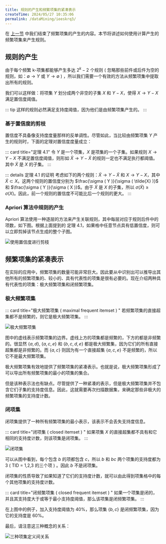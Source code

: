 ```yaml
---
title: 规则的产生和频繁项集的紧凑表示
createTime: 2024/05/27 10:35:06
permalink: /dataMining/ieeskrq3/
---
```

在 [上一节](/dataMining/saueeew2/) 中我们结束了频繁项集的产生的内容。本节将讲述如何使用计算产生的频繁项集来产生规则。
<!-- more -->

## 规则的产生
由于每个频繁 k-项集都能够产生多达 $2^k - 2$ 个规则 ( 忽略那些前件或后件为空的规则，如：$\emptyset \rightarrow Y$ 或 $Y \rightarrow \emptyset$ ) ，所以我们需要一个有效的方法从频繁项集中提取出所有的规则。

我们可以这样做：将项集 $Y$ 划分成两个非空的子集 $X$ 和 $Y-X$，使得 $X \rightarrow Y - X$ 满足置信度阈值。

::: tip
这样的规则必然满足支持度阈值，因为他们是由频繁项集产生的。
:::

### 基于置信度的剪枝
置信度不具备像支持度度量那样的反单调性。尽管如此，当比较由频繁项集 $Y$ 产生的规则时，下面的定理对置信度度量成立：

::: card  title="定理 4.1"
令 $Y$ 是一个项集，$X$ 是项集的一个子集。如果规则 $X \rightarrow Y-X$ 不满足置信度阈值，则形如 $\tilde{X} \rightarrow Y- \tilde{X}$ 的规则一定也不满足执行都阈值。其中 $\tilde{X}$ 是 $X$ 的子集。
:::

::: details 定理 4.1 的证明
考虑如下的两个规则：$\tilde{X} \rightarrow Y- \tilde{X}$ 和 $X \rightarrow Y-X$，其中 $\tilde{X} \subset X$。这两个规则的置信度分别为 $\frac{\sigma ( Y )}{\sigma ( \tilde{X} )}$ 和 $\frac{\sigma ( Y )}{\sigma ( X )}$。由于 $\tilde{X}$ 是 $X$ 的子集，所以 $\sigma ( \tilde{X} ) \ge \sigma ( X )$。因此，前一个规则的置信度不可能比后一个规则的更大。
:::

### Apriori 算法中规则的产生
Apriori 算法使用一种逐层的方法来产生关联规则，其中每层对应于规则后件中的项数，如下图。根据上面提到的 定理 4.1，如果格中任意节点具有低置信度，则可以立即剪掉该节点生成的整个子图。

![使用置信度进行剪枝](/illustration/confidence-pruning.png)

## 频繁项集的紧凑表示
在实际的应用中，频繁项集的数量可能非常巨大。因此要从中识别出可以推导出其他所有的频繁项集的、较小的、具有代表性的项集是很有必要的。现在介绍两种具有代表性的项集：极大频繁项集和闭频繁项集。

### 极大频繁项集
::: card  title="极大频繁项集 ( maximal frequent itemset ) "
若频繁项集的直接超集都不是频繁的，则它是极大频繁项集。
:::

![极大频繁项集](/illustration/maximal-frequent-item-set.png)

图中的虚线表示频繁项集的边界。虚线上方的项集都是频繁的，下方的都是非频繁的。很显然 $\{a, d\}$, $\{a,c,e\}$ 和 $\{b,c,d,e\}$ 都是极大频繁集，因为它们的所有直接超集都是非频繁的。而 $\{a,c\}$ 则因为有一个直接超集 $\{a,c,e\}$ 不是频繁的，所以它不是最大频繁项集。

极大频繁项集有效地提供了频繁项集的紧凑表示。也就是说，极大频繁项集形成了可以导出所有频繁项集的最小的项集的集合。

但是该种表示法也有缺点。尽管提供了一种紧凑的表示，但是极大频繁项集并不包含它们子集的支持度信息。因此，这就需要再次扫描数据集，来确定那些非极大的频繁项集的支持度计数。

### 闭项集
闭项集提供了一种所有频繁项集的最小表示，该表示不会丢失支持度信息。

::: card  title="闭项集 ( closed itemset ) "
如果项集 $X$ 的直接超集都不具有和它相同的支持度计数，则该项集是闭项集。
:::

![闭项集](/illustration/closed-item-set.png)

可以从图中看到，每个包含 $b$ 的项都包含 $c$，所以 $b$ 和 $bc$ 两个项集的支持度都为 3 ( TID = 1,2,3 的三个项 ) 。因此 $b$ 不是闭项集。

闭项集的性质导致了如果知道了它们的支持度计数，就可以由此得到项集格中的每个其他项集的支持度计数。

::: card  title="闭频繁项集 ( closed frequent itemset ) "
如果一个项集是闭的，并且其支持度大于或等于最小支持度阈值，那么该项集是闭频繁项集。
:::

在上图中的例子，加入支持度阈值为 40%，那么项集 $\{b,c\}$ 是闭频繁项集，因为它的支持度是 60%。

最后，请注意这三种概念的关系：

![三种项集定义间关系](/illustration/item-set-venn.png)
